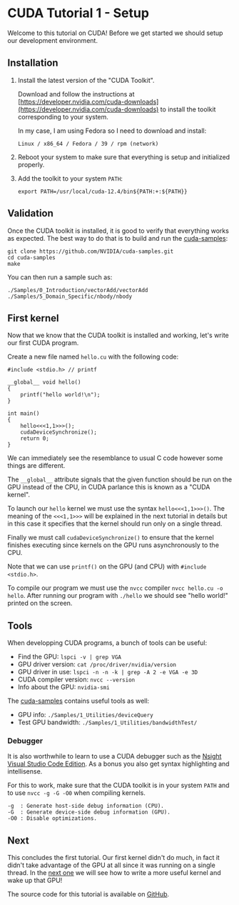 # CUDA Tutorial 1 - Setup

Welcome to this tutorial on CUDA! Before we get started we should setup our development environment.

## Installation
1. Install the latest version of the "CUDA Toolkit".

    Download and follow the instructions at
    [https://developer.nvidia.com/cuda-downloads](https://developer.nvidia.com/cuda-downloads) to install the toolkit corresponding to your system.

    In my case, I am using Fedora so I need to download and install:

    `Linux / x86_64 / Fedora / 39 / rpm (network)`

2. Reboot your system to make sure that everything is setup and initialized properly.

3. Add the toolkit to your system `PATH`:

    `export PATH=/usr/local/cuda-12.4/bin${PATH:+:${PATH}}`

## Validation
Once the CUDA toolkit is installed, it is good to verify that everything works as expected. The best way to do that is to build and run the [cuda-samples](https://github.com/NVIDIA/cuda-samples):
```
git clone https://github.com/NVIDIA/cuda-samples.git
cd cuda-samples
make
```

You can then run a sample such as:
```
./Samples/0_Introduction/vectorAdd/vectorAdd
./Samples/5_Domain_Specific/nbody/nbody
```

## First kernel
Now that we know that the CUDA toolkit is installed and working, let's write our first CUDA program.

Create a new file named `hello.cu` with the following code:
```CUDA
#include <stdio.h> // printf

__global__ void hello()
{
    printf("hello world!\n");
}

int main()
{
    hello<<<1,1>>>();
    cudaDeviceSynchronize();
    return 0;
}
```

We can immediately see the resemblance to usual C code however some things are different.

The `__global__` attribute signals that the given function should be run on the GPU instead of the CPU, in CUDA parlance this is known as a "CUDA kernel".

To launch our `hello` kernel we must use the syntax `hello<<<1,1>>>()`.
The meaning of the `<<<1,1>>>` will be explained in the next tutorial in details but in this case it specifies that the kernel should run only on a single thread.

Finally we must call `cudaDeviceSynchronize()` to ensure that the kernel finishes executing since kernels on the GPU runs asynchronously to the CPU.

Note that we can use `printf()` on the GPU (and CPU) with `#include <stdio.h>`.

To compile our program we must use the `nvcc` compiler `nvcc hello.cu -o hello`.
After running our program with `./hello` we should see "hello world!" printed on the screen.

## Tools
When developping CUDA programs, a bunch of tools can be useful:

- Find the GPU: `lspci -v | grep VGA`
- GPU driver version: `cat /proc/driver/nvidia/version`
- GPU driver in use: `lspci -n -n -k | grep -A 2 -e VGA -e 3D`
- CUDA compiler version: `nvcc --version`
- Info about the GPU: `nvidia-smi`

The [cuda-samples](https://github.com/NVIDIA/cuda-samples) contains useful tools as well:

- GPU info: `./Samples/1_Utilities/deviceQuery`
- Test GPU bandwidth: `./Samples/1_Utilities/bandwidthTest/`

### Debugger
It is also worthwhile to learn to use a CUDA debugger such as the [Nsight Visual Studio Code Edition](https://marketplace.visualstudio.com/items?itemName=NVIDIA.nsight-vscode-edition).
As a bonus you also get syntax highlighting and intellisense.

For this to work, make sure that the CUDA toolkit is in your system `PATH` and to use `nvcc -g -G -O0` when compiling kernels.
```
-g  : Generate host-side debug information (CPU).
-G  : Generate device-side debug information (GPU). 
-O0 : Disable optimizations.
```

## Next
This concludes the first tutorial.
Our first kernel didn't do much, in fact it didn't take advantage of the GPU at all since it was running on a single thread.
In the [next one]({{root}}blog/cuda_saxpy.html) we will see how to write a more useful kernel and wake up that GPU!

The source code for this tutorial is available on [GitHub](https://github.com/kevenv/cuda_exercises/tree/master/hello).
